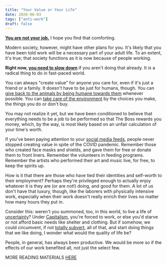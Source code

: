 ```yaml
---
title: "Your Value or Your Life"
date: 2020-06-03
tags: ["anti-work"]
draft: false
---
```


**[You are not your job.](/anti-work)** I hope you find that comforting.

Modern society, however, might have other plans for you. It's likely
that you have been told work will be a necessary part of your adult
life. To an extent, it's true; that society functions as it is now
because of people working.

**Right now, [you need to slow down](/slow-productivity)** if you aren't
doing that already. It *is* a radical thing to do in fast-paced world.

You can always "create value" for anyone you care for, even if it's just
a friend or a family. It doesn't have to be just for humans, though. You can
[give back to the animals by being humane towards them](/animal-liberation)
whenever possible.
You can [take care of the environment](/eco-anarchism) by the choices you make, the things you do
or don't buy.

You may not realize it yet, but we have been conditioned to believe that
everything needs to be a job to be performed so that The Boss rewards
you money, which, by the way, is most likely based on an unfair
calculation of your time's worth.

If you've been paying attention to your [social media feeds](/social-media), people never
stopped creating value in spite of the COVID pandemic. Remember those
who created face masks and shields, and gave them for free or donate
them to front liners. Remember the volunteers in feeding programs.
Remember the artists who performed their art and music live, for free,
to keep the spirits up.

How is it that there are those who have tied their identities and
self-worth to their employment? Perhaps they're privileged enough to
actually enjoy whatever it is they are (or are not!) doing, and good for
them. A lot of us don't have that luxury, though, like the laborers with
physically intensive work, especially when their work doesn't really
enrich their lives no matter how many hours they put in.

Consider this: weren't you summoned, too, in this world, to live a life
of [uncertainty](/chaos)? Under [Capitalism](/capitalism),
you're forced to work, or else you'd
starve or not afford basic needs like shelter and clothing. But if
somehow, we could circumvent, if not [totally subvert](/revolution),
all of that, and
start doing things that we like doing, I wonder what would the quality
of life be?

People, in general, has always been productive. We would be more so if
the effects of our work benefited all, not just the select few.

MORE READING MATERIALS [HERE](https://abolishwork.com/recommended/) 
